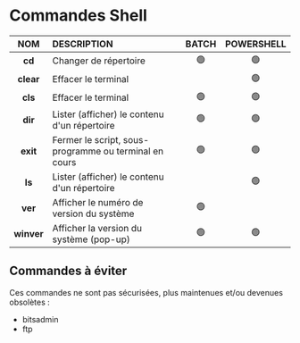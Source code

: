 # Commandes Shell

|NOM|DESCRIPTION|BATCH|POWERSHELL|
|:--:|:--|:--:|:--:|
|**cd**|Changer de répertoire|🟢|🟢|
|**clear**|Effacer le terminal||🟢|
|**cls**|Effacer le terminal|🟢|🟢|
|**dir**|Lister (afficher) le contenu d'un répertoire|🟢|🟢|
|**exit**|Fermer le script, sous-programme ou terminal en cours|🟢|🟢|
|**ls**|Lister (afficher) le contenu d'un répertoire||🟢|
|**ver**|Afficher le numéro de version du système|🟢||
|**winver**|Afficher la version du système (pop-up)|🟢|🟢|

## Commandes à éviter

Ces commandes ne sont pas sécurisées, plus maintenues et/ou devenues obsolètes :

+ bitsadmin
+ ftp
